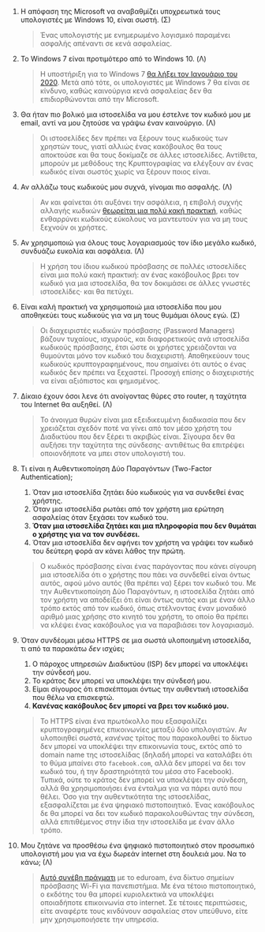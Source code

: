 1. Η απόφαση της Microsoft να αναβαθμίζει υποχρεωτικά τους υπολογιστές με Windows 10, είναι σωστή. (Σ)
    > Ένας υπολογιστής με ενημερωμένο λογισμικό παραμένει ασφαλής απέναντι σε κενά ασφαλείας.

2. Το Windows 7 είναι προτιμότερο από το Windows 10. (Λ)
    > Η υποστήριξη για το Windows 7 [θα λήξει τον Ιανουάριο του 2020](https://support.microsoft.com/el-gr/help/4057281/windows-7-support-will-end-on-january-14-2020). Μετά από τότε, οι υπολογιστές με Windows 7 θα είναι σε κίνδυνο, καθώς καινούργια κενά ασφαλείας δεν θα επιδιορθώνονται από την Microsoft.

3. Θα ήταν πιο βολικό μια ιστοσελίδα να μου έστελνε τον κωδικό μου με email, αντί να μου ζητούσε να γράψω έναν καινούργιο. (Λ)
    > Οι ιστοσελίδες δεν πρέπει να ξέρουν τους κωδικούς των χρηστών τους, γιατί αλλιώς ένας κακόβουλος θα τους αποκτούσε και θα τους δοκίμαζε σε άλλες ιστοσελίδες. Αντίθετα, μπορούν με μεθόδους της Κρυπτογραφίας να ελέγξουν αν ένας κωδικός είναι σωστός χωρίς να ξέρουν ποιος είναι.

4. Αν αλλάζω τους κωδικούς μου συχνά, γίνομαι πιο ασφαλής. (Λ)
    > Αν και φαίνεται ότι αυξάνει την ασφάλεια, η επιβολή συχνής αλλαγής κωδικών [θεωρείται μια πολύ κακή πρακτική](https://venturebeat.com/2016/08/07/one-of-the-oldest-rules-about-passwords-is-totally-wrong/), καθώς ενθαρρύνει κωδικούς εύκολους να μαντευτούν για να μη τους ξεχνούν οι χρήστες.

5. Αν χρησιμοποιώ για όλoυς τους λογαριασμούς τον ίδιο μεγάλο κωδικό, συνδυάζω ευκολία και ασφάλεια. (Λ)
    > Η χρήση του ίδιου κωδικού πρόσβασης σε πολλές ιστοσελίδες είναι μια πολύ κακή πρακτική: αν ένας κακόβουλος βρει τον κωδικό για μια ιστοσελίδα, θα τον δοκιμάσει σε άλλες γνωστές ιστοσελίδες· και θα πετύχει.

6. Είναι καλή πρακτική να χρησιμοποιώ μια ιστοσελίδα που μου αποθηκεύει τους κωδικούς για να μη τους θυμάμαι όλους εγώ. (Σ)
    > Οι διαχειριστές κωδικών πρόσβασης (Password Managers) βάζουν τυχαίους, ισχυρούς, και διαφορετικούς ανά ιστοσελίδα κωδικούς πρόσβασης, έτσι ώστε οι χρήστες χρειάζονται να θυμούνται μόνο τον κωδικό του διαχειριστή. Αποθηκεύουν τους κωδικούς κρυπτογραφημένους, που σημαίνει ότι αυτός ο ένας κωδικός δεν πρέπει να ξεχαστεί. Προσοχή επίσης ο διαχειριστής να είναι αξιόπιστος και φημισμένος.

7. Δίκαιο έχουν όσοι λενε ότι ανοίγοντας θύρες στο router, η ταχύτητα του Internet θα αυξηθεί. (Λ)
    > Το άνοιγμα θυρών είναι μια εξειδικευμένη διαδικασία που δεν χρειάζεται σχεδόν ποτέ να γίνει από τον μέσο χρήστη του Διαδικτύου που δεν ξέρει τι ακριβώς είναι. Σίγουρα δεν θα αυξήσει την ταχύτητα της σύνδεσης· αντιθέτως θα επιτρέψει οποιονδήποτε να μπει στον υπολογιστή του.

8. Τι είναι η Αυθεντικοποίηση Δύο Παραγόντων (Two-Factor Authentication);
   1. Όταν μια ιστοσελίδα ζητάει δύο κωδικούς για να συνδεθεί ένας χρήστης.
   2. Όταν μια ιστοσελίδα ρωτάει από τον χρήστη μια ερώτηση ασφαλείας όταν ξεχάσει τον κωδικό του.
   3. __Όταν μια ιστοσελίδα ζητάει και μια πληροφορία που δεν θυμάται ο χρήστης για να τον συνδέσει.__
   4. Όταν μια ιστοσελίδα δεν αφήνει τον χρήστη να γράψει τον κωδικό του δεύτερη φορά αν κάνει λάθος την πρώτη.
    > Ο κωδικός πρόσβασης είναι ένας παράγοντας που κάνει σίγουρη μια ιστοσελίδα ότι ο χρήστης που πάει να συνδεθεί είναι όντως αυτός, αφού μόνο αυτός (θα πρέπει να) ξέρει τον κωδικό του. Με την Αυθεντικοποίηση Δύο Παραγόντων, η ιστοσελίδα ζητάει από τον χρήστη να αποδείξει ότι είναι όντως αυτός και με έναν άλλο τρόπο εκτός από τον κωδικό, όπως στέλνοντας έναν μοναδικό αριθμό μιας χρήσης στο κινητό του χρήστη, το οποίο θα πρέπει να κλέψει ένας κακόβουλος για να παραβιάσει τον λογαριασμό.

9. Όταν συνδέομαι μέσω HTTPS σε μια σωστά υλοποιημένη ιστοσελίδα, τι από τα παρακάτω _δεν_ ισχύει;
   1. Ο πάροχος υπηρεσιών Διαδικτύου (ISP) δεν μπορεί να υποκλέψει την σύνδεσή μου.
   2. Το κράτος δεν μπορεί να υποκλέψει την σύνδεσή μου.
   3. Είμαι σίγουρος ότι επισκέπτομαι όντως την αυθεντική ιστοσελίδα που θέλω να επισκεφτώ.
   4. __Κανένας κακόβουλος δεν μπορεί να βρει τον κωδικό μου.__
    > Το HTTPS είναι ένα πρωτόκολλο που εξασφαλίζει κρυπτογραφημένες επικοινωνίες μεταξύ δύο υπολογιστών. Αν υλοποιηθεί σωστά, _κανένας_ τρίτος που παρακολουθεί το δίκτυο δεν μπορεί να υποκλέψει την επικοινωνία τους, εκτός από το domain name της ιστοσελίδας (δηλαδή μπορεί να καταλάβει ότι το θύμα μπαίνει στο `facebook.com`, αλλά δεν μπορεί να δει τον κωδικό του, ή την δραστηριότητά του μέσα στο Facebook). Τυπικά, ούτε το κράτος δεν μπορεί να υποκλέψει την σύνδεση, αλλά θα χρησιμοποιήσει ένα ένταλμα για να πάρει αυτό που θέλει. Όσο για την αυθεντικότητα της ιστοσελίδας, εξασφαλίζεται με ένα ψηφιακό πιστοποιητικό. Ένας κακόβουλος δε θα μπορεί να δει τον κωδικό παρακολουθώντας την σύνδεση, αλλά επιτιθέμενος στην ίδια την ιστοσελίδα με έναν άλλο τρόπο.

10. Μου ζητάνε να προσθέσω ένα ψηφιακό πιστοποιητικό στον προσωπικό υπολογιστή μου για να έχω δωρεάν internet στη δουλειά μου. Να το κάνω; (Λ)
    > [Αυτό συνέβη πράγματι](https://cat.eduroam.org/) με το eduroam, ένα δίκτυο σημείων πρόσβασης Wi-Fi για πανεπιστήμια. Με ένα τέτοιο πιστοποιητικό, ο εκδότης του θα μπορεί κυριολεκτικά να υποκλέψει οποιαδήποτε επικοινωνία στο internet. Σε τέτοιες περιπτώσεις, είτε αναφέρτε τους κινδύνουν ασφαλείας στον υπεύθυνο, είτε μην χρησιμοποιήσετε την υπηρεσία.
